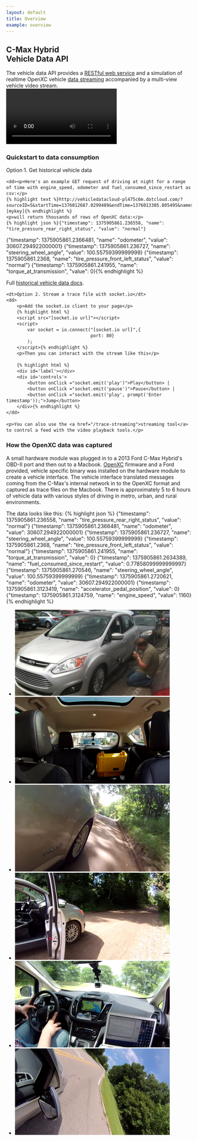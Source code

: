 ```yaml
---
layout: default
title: Overview
example: overview
---
```

<div class="row">
    <div class="span4">
        <h2>C-Max Hybrid <br />Vehicle Data API</h2>
        <span class="intro-block">The vehicle data API provides a <a href="/endpoints">RESTful web service</a> and a simulation of realtime OpenXC vehicle  <a href="/trace-streaming">data streaming</a> accompanied by a multi-view vehicle video stream. </span>
    </div>
    <div class="span5">
        <video id="cmax_loop" autoplay loop>
          <source src="/assets/media/cmax_loop.mp4" type='video/mp4; codecs="avc1.42E01E, mp4a.40.2"' />
        </video>
    </div>
</div>

### Quickstart to data consumption

<dl id="quickstart">
    <dt>Option 1. Get historical vehicle data</dt>

    <dd><p>Here's an example GET request of driving at night for a range of time with engine_speed, odometer and fuel_consumed_since_restart as csv:</p>
    {% highlight text %}http://vehicledatacloud-pl475c6m.dotcloud.com/?sourceID=5&startTime=1376012687.0299489&endTime=1376013305.805495&names=engine_speed,odometer,fuel_consumed_since_restart&format=delimited&apikey=[mykey]{% endhighlight %}
    <p>will return thousands of rows of OpenXC data:</p>
    {% highlight json %}{"timestamp": 1375905861.236558, "name": "tire_pressure_rear_right_status", "value": "normal"}
{"timestamp": 1375905861.2366481, "name": "odometer", "value": 30607.294922000001}
{"timestamp": 1375905861.236727, "name": "steering_wheel_angle", "value": 100.55759399999999}
{"timestamp": 1375905861.2368, "name": "tire_pressure_front_left_status", "value": "normal"}
{"timestamp": 1375905861.241955, "name": "torque_at_transmission", "value": 0}{% endhighlight %}

Full <a href="/endpoints">historical vehicle data docs</a>.
    </dd>

    <dt>Option 2. Stream a trace file with socket.io</dt>
    <dd>
        <p>Add the socket.io client to your page</p>
        {% highlight html %}
    	<script src="[socket.io url]"></script>
        <script>
            var socket = io.connect("[socket.io url]",{
                                    port: 80}
            );
        </script>{% endhighlight %}
        <p>Then you can interact with the stream like this</p>

        {% highlight html %}
        <div id='label'></div>
    	<div id='controls'>
    		<button onClick ="socket.emit('play')">Play</button> | 
    		<button onClick ="socket.emit('pause')">Pause</button> |
    		<button onClick ="socket.emit('play', prompt('Enter timestamp'));">Jump</button>
    	</div>{% endhighlight %}
    </dd>

    <p>You can also use the <a href="/trace-streaming">streaming tool</a> to control a feed with the video playback tools.</p>

</dl>

### How the OpenXC data was captured

A small hardware module was plugged in to a 2013 Ford C-Max Hybrid's OBD-II port and then out to a Macbook. [OpenXC](http://openxcplatform.com/) firmware and a Ford provided, vehicle specific binary was installed on the hardware module to create a vehicle interface. The vehicle interface translated messages coming from the C-Max's internal network in to the OpenXC format and captured as trace files on the Macbook. There is approximately 5 to 6 hours of vehicle data with various styles of driving in metro, urban, and rural environments. 

The data looks like this:
{% highlight json %}
{"timestamp": 1375905861.236558, "name": "tire_pressure_rear_right_status", "value": "normal"}
{"timestamp": 1375905861.2366481, "name": "odometer", "value": 30607.294922000001}
{"timestamp": 1375905861.236727, "name": "steering_wheel_angle", "value": 100.55759399999999}
{"timestamp": 1375905861.2368, "name": "tire_pressure_front_left_status", "value": "normal"}
{"timestamp": 1375905861.241955, "name": "torque_at_transmission", "value": 0}
{"timestamp": 1375905861.2634389, "name": "fuel_consumed_since_restart", "value": 0.77858099999999997}
{"timestamp": 1375905861.270546, "name": "steering_wheel_angle", "value": 100.55759399999999}
{"timestamp": 1375905861.2720621, "name": "odometer", "value": 30607.294922000001}
{"timestamp": 1375905861.3123419, "name": "accelerator_pedal_position", "value": 0}
{"timestamp": 1375905861.3124759, "name": "engine_speed", "value": 1160}
{% endhighlight %}

<ul id="drive_gallery">
    <li><img src="/assets/img/thumbs/c-max_setup.jpeg"/></li>
    <li><img src="/assets/img/thumbs/c-max_setup_2.png"/></li>
    <li><img src="/assets/img/thumbs/c-max_setup_3.png"/></li>
    <li><img src="/assets/img/thumbs/c-max_setup_4.png"/></li>
    <li><img src="/assets/img/thumbs/c-max_setup_7.png"/></li>
    <li><img src="/assets/img/thumbs/c-max_setup_8.png"/></li>
</ul>
<div style="clear: both"></div>


